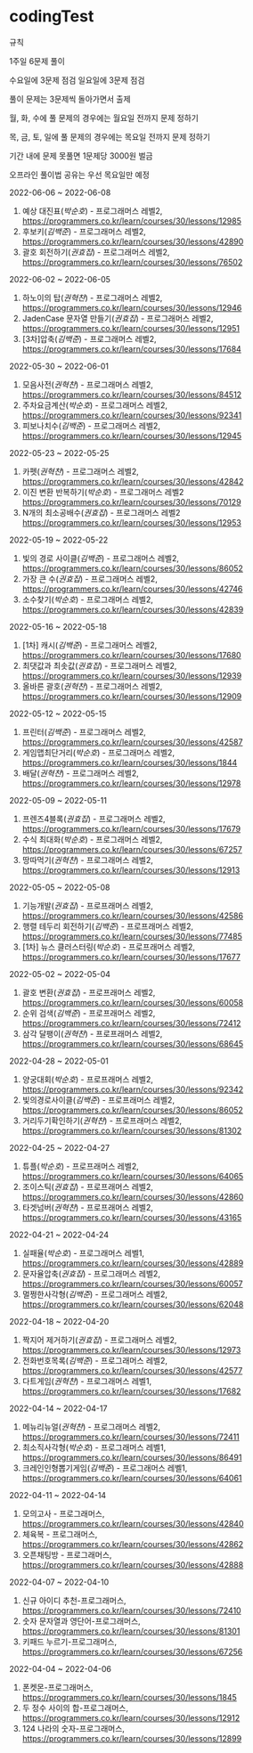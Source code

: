 # codingTest

규칙

1주일 6문제 풀이

수요일에 3문제 점검 일요일에 3문제 점검

풀이 문제는 3문제씩 돌아가면서 출제

월, 화, 수에 풀 문제의 경우에는 월요일 전까지 문제 정하기

목, 금, 토, 일에 풀 문제의 경우에는 목요일 전까지 문제 정하기


기간 내에 문제 못풀면 1문제당 3000원 벌금

오프라인 풀이법 공유는 우선 목요일만 예정 

2022-06-06 ~ 2022-06-08
1. 예상 대진표(*박순호*) - 프로그래머스 레벨2, https://programmers.co.kr/learn/courses/30/lessons/12985
2. 후보키(*김백준*) - 프로그래머스 레벨2, https://programmers.co.kr/learn/courses/30/lessons/42890
3. 괄호 회전하기(*권효집*) - 프로그래머스 레벨2, https://programmers.co.kr/learn/courses/30/lessons/76502

2022-06-02 ~ 2022-06-05
1. 하노이의 탑(*권혁찬*) - 프로그래머스 레벨2, https://programmers.co.kr/learn/courses/30/lessons/12946
2. JadenCase 문자열 만들기(*권효집*) - 프로그래머스 레벨2, https://programmers.co.kr/learn/courses/30/lessons/12951
3. [3차]압축(*김백준*) - 프로그래머스 레벨2, https://programmers.co.kr/learn/courses/30/lessons/17684

2022-05-30 ~ 2022-06-01
1. 모음사전(*권혁찬*) - 프로그래머스 레벨2, https://programmers.co.kr/learn/courses/30/lessons/84512
2. 주차요금계산(*박순호*) - 프로그래머스 레벨2, https://programmers.co.kr/learn/courses/30/lessons/92341
3. 피보나치수(*김백준*) - 프로그래머스 레벨2, https://programmers.co.kr/learn/courses/30/lessons/12945

2022-05-23 ~ 2022-05-25
1. 카펫(*권혁찬*) - 프로그래머스 레벨2, https://programmers.co.kr/learn/courses/30/lessons/42842
2. 이진 변환 반복하기(*박순호*) - 프로그래머스 레벨2 https://programmers.co.kr/learn/courses/30/lessons/70129
3. N개의 최소공배수(*권효집*) - 프로그래머스 레벨2 https://programmers.co.kr/learn/courses/30/lessons/12953

2022-05-19 ~ 2022-05-22
1. 빛의 경로 사이클(*김백준*) - 프로그래머스 레벨2, https://programmers.co.kr/learn/courses/30/lessons/86052
2. 가장 큰 수(*권효집*) - 프로그래머스 레벨2, https://programmers.co.kr/learn/courses/30/lessons/42746
3. 소수찾기(*박순호*) - 프로그래머스 레벨2, https://programmers.co.kr/learn/courses/30/lessons/42839

2022-05-16 ~ 2022-05-18
1. [1차] 캐시(*김백준*) - 프로그래머스 레벨2, https://programmers.co.kr/learn/courses/30/lessons/17680
2. 최댓값과 최솟값(*권효집*) - 프로그래머스 레벨2, https://programmers.co.kr/learn/courses/30/lessons/12939
3. 올바른 괄호(*권혁찬*) - 프로그래머스 레벨2, https://programmers.co.kr/learn/courses/30/lessons/12909

2022-05-12 ~ 2022-05-15
1. 프린터(*김백준*) - 프로그래머스 레벨2, https://programmers.co.kr/learn/courses/30/lessons/42587
2. 게임맵최단거리(*박순호*) - 프로그래머스 레벨2, https://programmers.co.kr/learn/courses/30/lessons/1844
3. 배달(*권혁찬*) - 프로그래머스 레벨2, https://programmers.co.kr/learn/courses/30/lessons/12978

2022-05-09 ~ 2022-05-11
1. 프렌즈4블록(*권효집*) - 프로그래머스 레벨2, https://programmers.co.kr/learn/courses/30/lessons/17679
2. 수식 최대화(*박순호*) - 프로그래머스 레벨2, https://programmers.co.kr/learn/courses/30/lessons/67257
3. 땅따먹기(*권혁찬*) - 프로그래머스 레벨2, https://programmers.co.kr/learn/courses/30/lessons/12913

2022-05-05 ~ 2022-05-08
1. 기능개발(*권효집*) - 프로프래머스 레벨2, https://programmers.co.kr/learn/courses/30/lessons/42586
2. 행렬 테두리 회전하기(*김백준*) - 프로프래머스 레벨2, https://programmers.co.kr/learn/courses/30/lessons/77485
3. [1차] 뉴스 클러스터링(*박순호*) - 프로프래머스 레벨2, https://programmers.co.kr/learn/courses/30/lessons/17677

2022-05-02 ~ 2022-05-04
1. 괄호 변환(*권효집*) - 프로프래머스 레벨2, https://programmers.co.kr/learn/courses/30/lessons/60058
2. 순위 검색(*김백준*) - 프로프래머스 레벨2, https://programmers.co.kr/learn/courses/30/lessons/72412
3. 삼각 달팽이(*권혁찬*) - 프로프래머스 레벨2, https://programmers.co.kr/learn/courses/30/lessons/68645


2022-04-28 ~ 2022-05-01
1. 양궁대회(*박순호*) - 프로프래머스 레벨2, https://programmers.co.kr/learn/courses/30/lessons/92342
2. 빛의경로사이클(*김백준*) - 프로프래머스 레벨2, https://programmers.co.kr/learn/courses/30/lessons/86052
3. 거리두기확인하기(*권혁찬*) - 프로프래머스 레벨2, https://programmers.co.kr/learn/courses/30/lessons/81302

2022-04-25 ~ 2022-04-27
1. 튜플(*박순호*) - 프로프래머스 레벨2, https://programmers.co.kr/learn/courses/30/lessons/64065 
2. 조이스틱(*권효집*) - 프로프래머스 레벨2, https://programmers.co.kr/learn/courses/30/lessons/42860
3. 타겟넘버(*권혁찬*) - 프로프래머스 레벨2, https://programmers.co.kr/learn/courses/30/lessons/43165

2022-04-21 ~ 2022-04-24
1. 실패율(*박순호*) - 프로그래머스 레벨1, https://programmers.co.kr/learn/courses/30/lessons/42889
2. 문자율압축(*권효집*) - 프로그래머스 레벨2, https://programmers.co.kr/learn/courses/30/lessons/60057
3. 멀쩡한사각형(*김백준*) - 프로그래머스 레벨2, https://programmers.co.kr/learn/courses/30/lessons/62048

2022-04-18 ~ 2022-04-20
1. 짝지어 제거하기(*권효집*) - 프로그래머스 레벨2, https://programmers.co.kr/learn/courses/30/lessons/12973
2. 전화번호목록(*김백준*) - 프로그래머스 레벨2, https://programmers.co.kr/learn/courses/30/lessons/42577
3. 다트게임(*권혁찬*) - 프로그래머스 레벨1, https://programmers.co.kr/learn/courses/30/lessons/17682

2022-04-14 ~ 2022-04-17
1. 메뉴리뉴얼(*권혁찬*) - 프로그래머스 레벨2, https://programmers.co.kr/learn/courses/30/lessons/72411
2. 최소직사각형(*박순호*) - 프로그래머스 레벨1, https://programmers.co.kr/learn/courses/30/lessons/86491
3. 크레인인형뽑기게임(*김백준*) - 프로그래머스 레벨1, https://programmers.co.kr/learn/courses/30/lessons/64061


2022-04-11 ~ 2022-04-14
1. 모의고사 - 프로그래머스, https://programmers.co.kr/learn/courses/30/lessons/42840
2. 체육복 - 프로그래머스, https://programmers.co.kr/learn/courses/30/lessons/42862
3. 오픈채팅방 - 프로그래머스, https://programmers.co.kr/learn/courses/30/lessons/42888

2022-04-07 ~ 2022-04-10
1. 신규 아이디 추천-프로그래머스, https://programmers.co.kr/learn/courses/30/lessons/72410
2. 숫자 문자열과 영단어-프로그래머스, https://programmers.co.kr/learn/courses/30/lessons/81301
3. 키패드 누르기-프로그래머스, https://programmers.co.kr/learn/courses/30/lessons/67256

2022-04-04 ~ 2022-04-06
1. 폰켓몬-프로그래머스, https://programmers.co.kr/learn/courses/30/lessons/1845
2. 두 정수 사이의 합-프로그래머스, https://programmers.co.kr/learn/courses/30/lessons/12912
3. 124 나라의 숫자-프로그래머스, https://programmers.co.kr/learn/courses/30/lessons/12899
